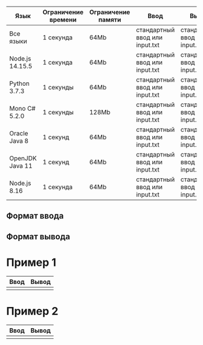 ###

| Язык            | Ограничение времени | Ограничение памяти | Ввод                           | Вывод                          |
| --------------- | ------------------- | ------------------ | ------------------------------ | ------------------------------ |
| Все языки       | 1 секунда           | 64Mb               | стандартный ввод или input.txt | стандартный ввод или input.txt |
| Node.js 14.15.5 | 1 секунда           | 64Mb               | стандартный ввод или input.txt | стандартный ввод или input.txt |
| Python 3.7.3    | 1 секунды           | 64Mb               | стандартный ввод или input.txt | стандартный ввод или input.txt |
| Mono C# 5.2.0   | 1 секунды           | 128Mb              | стандартный ввод или input.txt | стандартный ввод или input.txt |
| Oracle Java 8   | 1 секунд            | 64Mb               | стандартный ввод или input.txt | стандартный ввод или input.txt |
| OpenJDK Java 11 | 1 секунд            | 64Mb               | стандартный ввод или input.txt | стандартный ввод или input.txt |
| Node.js 8.16    | 1 секунда           | 64Mb               | стандартный ввод или input.txt | стандартный ввод или input.txt |

## Формат ввода

## Формат вывода

# Пример 1

| Ввод | Вывод |
| ---- | ----- |
|      |       |

# Пример 2

| Ввод | Вывод |
| ---- | ----- |
|      |       |
